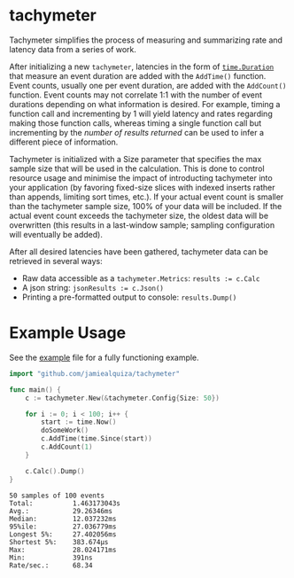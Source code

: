# tachymeter

Tachymeter simplifies the process of measuring and summarizing rate and latency data from a series of work.

After initializing a new `tachymeter`, latencies in the form of [`time.Duration`](https://golang.org/pkg/time/#Duration) that measure an event duration are added with the `AddTime()` function. Event counts, usually one per event duration, are added with the `AddCount()` function. Event counts may not correlate 1:1 with the number of event durations depending on what information is desired. For example, timing a function call and incrementing by 1 will yield latency and rates regarding making those function calls, whereas timing a single function call but incrementing by the *number of results returned* can be used to infer a different piece of information.

Tachymeter is initialized with a Size parameter that specifies the max sample size that will be used in the calculation. This is done to control resource usage and minimise the impact of introducting tachymeter into your application (by favoring fixed-size slices with indexed inserts rather than appends, limiting sort times, etc.). If your actual event count is smaller than the tachymeter sample size, 100% of your data will be included. If the actual event count exceeds the tachymeter size, the oldest data will be overwritten (this results in a last-window sample; sampling configuration will eventually be added).

After all desired latencies have been gathered, tachymeter data can be retrieved in several ways:
 - Raw data accessible as a `tachymeter.Metrics`: `results := c.Calc`
 - A json string: `jsonResults := c.Json()`
 - Printing a pre-formatted output to console: `results.Dump()`

# Example Usage

See the [example](https://github.com/jamiealquiza/tachymeter/tree/master/example) file for a fully functioning example.

```go
import "github.com/jamiealquiza/tachymeter"

func main() {
	c := tachymeter.New(&tachymeter.Config{Size: 50})

	for i := 0; i < 100; i++ {
		start := time.Now()
		doSomeWork()
		c.AddTime(time.Since(start))
		c.AddCount(1)
	}

	c.Calc().Dump()
}
```

```
50 samples of 100 events
Total:			1.463173043s
Avg.:			29.26346ms
Median: 		12.037232ms
95%ile:			27.036779ms
Longest 5%:		27.402056ms
Shortest 5%:	383.674µs
Max:			28.024171ms
Min:			391ns
Rate/sec.:		68.34
```
